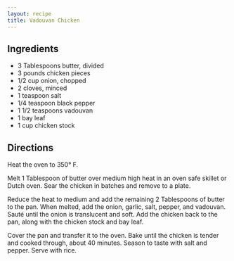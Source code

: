 ```yaml
---
layout: recipe
title: Vadouvan Chicken
---
```


## Ingredients

* 3 Tablespoons butter, divided
* 3 pounds chicken pieces
* 1/2 cup onion, chopped
* 2 cloves, minced
* 1 teaspoon salt
* 1/4 teaspoon black pepper
* 1 1/2 teaspoons vadouvan
* 1 bay leaf
* 1 cup chicken stock

## Directions

Heat the oven to 350° F.

Melt 1 Tablespoon of butter over medium high heat in an oven safe skillet or Dutch oven. Sear the chicken in batches and remove to a plate.

Reduce the heat to medium and add the remaining 2 Tablespoons of butter to the pan. When melted, add the onion, garlic, salt, pepper, and vadouvan. Sauté until the onion is translucent and soft. Add the chicken back to the pan, along with the chicken stock and bay leaf.

Cover the pan and transfer it to the oven. Bake until the chicken is tender and cooked through, about 40 minutes. Season to taste with salt and pepper. Serve with rice.